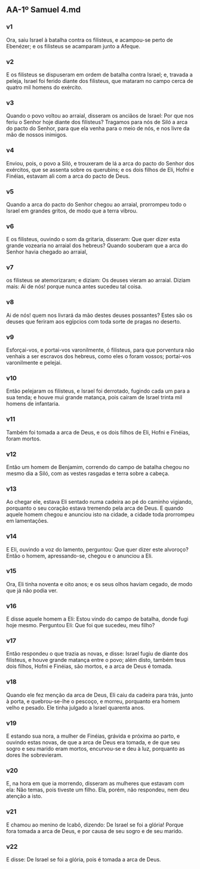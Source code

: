 ## AA-1º Samuel 4.md
### v1
 Ora, saiu Israel à batalha contra os filisteus, e acampou-se perto de Ebenézer; e os filisteus se acamparam junto a Afeque.
### v2
 E os filisteus se dispuseram em ordem de batalha contra Israel; e, travada a peleja, Israel foi ferido diante dos filisteus, que mataram no campo cerca de quatro mil homens do exército.
### v3
 Quando o povo voltou ao arraial, disseram os anciãos de Israel: Por que nos feriu o Senhor hoje diante dos filisteus? Tragamos para nós de Siló a arca do pacto do Senhor, para que ela venha para o meio de nós, e nos livre da mão de nossos inimigos.
### v4
 Enviou, pois, o povo a Siló, e trouxeram de lá a arca do pacto do Senhor dos exércitos, que se assenta sobre os querubins; e os dois filhos de Eli, Hofni e Finéias, estavam ali com a arca do pacto de Deus.
### v5
 Quando a arca do pacto do Senhor chegou ao arraial, prorrompeu todo o Israel em grandes gritos, de modo que a terra vibrou.
### v6
 E os filisteus, ouvindo o som da gritaria, disseram: Que quer dizer esta grande vozearia no arraial dos hebreus? Quando souberam que a arca do Senhor havia chegado ao arraial,
### v7
 os filisteus se atemorizaram; e diziam: Os deuses vieram ao arraial. Diziam mais: Ai de nós! porque nunca antes sucedeu tal coisa.
### v8
 Ai de nós! quem nos livrará da mão destes deuses possantes? Estes são os deuses que feriram aos egípcios com toda sorte de pragas no deserto.
### v9
 Esforçai-vos, e portai-vos varonilmente, ó filisteus, para que porventura não venhais a ser escravos dos hebreus, como eles o foram vossos; portai-vos varonilmente e pelejai.
### v10
 Então pelejaram os filisteus, e Israel foi derrotado, fugindo cada um para a sua tenda; e houve mui grande matança, pois caíram de Israel trinta mil homens de infantaria.
### v11
 Também foi tomada a arca de Deus, e os dois filhos de Eli, Hofni e Finéias, foram mortos.
### v12
 Então um homem de Benjamim, correndo do campo de batalha chegou no mesmo dia a Siló, com as vestes rasgadas e terra sobre a cabeça.
### v13
 Ao chegar ele, estava Eli sentado numa cadeira ao pé do caminho vigiando, porquanto o seu coração estava tremendo pela arca de Deus. E quando aquele homem chegou e anunciou isto na cidade, a cidade toda prorrompeu em lamentações.
### v14
 E Eli, ouvindo a voz do lamento, perguntou: Que quer dizer este alvoroço? Então o homem, apressando-se, chegou e o anunciou a Eli.
### v15
 Ora, Eli tinha noventa e oito anos; e os seus olhos haviam cegado, de modo que já não podia ver.
### v16
 E disse aquele homem a Eli: Estou vindo do campo de batalha, donde fugi hoje mesmo. Perguntou Eli: Que foi que sucedeu, meu filho?
### v17
 Então respondeu o que trazia as novas, e disse: Israel fugiu de diante dos filisteus, e houve grande matança entre o povo; além disto, também teus dois filhos, Hofni e Finéias, são mortos, e a arca de Deus é tomada.
### v18
 Quando ele fez menção da arca de Deus, Eli caiu da cadeira para trás, junto à porta, e quebrou-se-lhe o pescoço, e morreu, porquanto era homem velho e pesado. Ele tinha julgado a Israel quarenta anos.
### v19
 E estando sua nora, a mulher de Finéias, grávida e próxima ao parto, e ouvindo estas novas, de que a arca de Deus era tomada, e de que seu sogro e seu marido eram mortos, encurvou-se e deu à luz, porquanto as dores lhe sobrevieram.
### v20
 E, na hora em que ia morrendo, disseram as mulheres que estavam com ela: Não temas, pois tiveste um filho. Ela, porém, não respondeu, nem deu atenção a isto.
### v21
 E chamou ao menino de Icabô, dizendo: De Israel se foi a glória! Porque fora tomada a arca de Deus, e por causa de seu sogro e de seu marido.
### v22
 E disse: De Israel se foi a glória, pois é tomada a arca de Deus.
